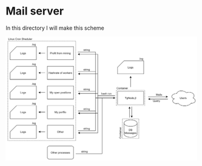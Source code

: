 # Mail server

In this directory I will make this scheme

![tgNodeScheme](https://github.com/NewDDay/devOps/blob/main/tgNode/tgNodeScheme.png?raw=true)
